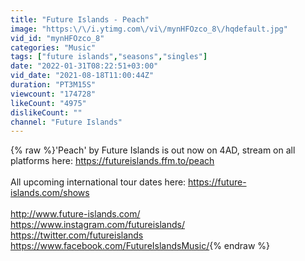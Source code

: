 ```yaml
---
title: "Future Islands - Peach"
image: "https:\/\/i.ytimg.com\/vi\/mynHFOzco_8\/hqdefault.jpg"
vid_id: "mynHFOzco_8"
categories: "Music"
tags: ["future islands","seasons","singles"]
date: "2022-01-31T08:22:51+03:00"
vid_date: "2021-08-18T11:00:44Z"
duration: "PT3M15S"
viewcount: "174728"
likeCount: "4975"
dislikeCount: ""
channel: "Future Islands"
---
```

{% raw %}'Peach' by Future Islands is out now on 4AD, stream on all platforms here: <a rel="nofollow" target="blank" href="https://futureislands.ffm.to/peach">https://futureislands.ffm.to/peach</a><br /><br />All upcoming international tour dates here: <a rel="nofollow" target="blank" href="https://future-islands.com/shows">https://future-islands.com/shows</a><br /><br /><a rel="nofollow" target="blank" href="http://www.future-islands.com/">http://www.future-islands.com/</a><br /><a rel="nofollow" target="blank" href="https://www.instagram.com/futureislands/">https://www.instagram.com/futureislands/</a><br /><a rel="nofollow" target="blank" href="https://twitter.com/futureislands">https://twitter.com/futureislands</a><br /><a rel="nofollow" target="blank" href="https://www.facebook.com/FutureIslandsMusic/">https://www.facebook.com/FutureIslandsMusic/</a>{% endraw %}

